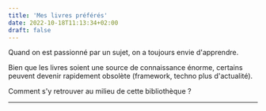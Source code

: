 ```yaml
---
title: 'Mes livres préférés'
date: 2022-10-18T11:13:34+02:00
draft: false
---
```


Quand on est passionné par un sujet, on a toujours envie d'apprendre.

Bien que les livres soient une source de connaissance énorme, certains peuvent devenir rapidement obsolète (framework, techno plus d'actualité).

Comment s'y retrouver au milieu de cette bibliothèque ?

---
